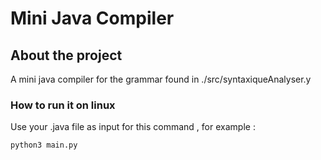 # Mini Java Compiler
## About the project 
A mini java compiler for the grammar found in ./src/syntaxiqueAnalyser.y

### How to run it on linux
Use your .java file as input for this command , for example :
```
python3 main.py
```